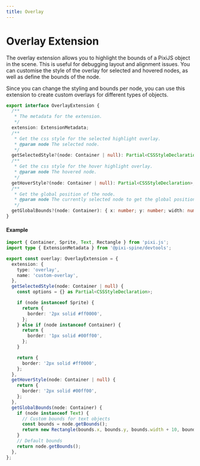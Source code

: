 ```yaml
---
title: Overlay
---
```

# Overlay Extension

The overlay extension allows you to highlight the bounds of a PixiJS object in the scene. This is useful for debugging layout and alignment issues.
You can customise the style of the overlay for selected and hovered nodes, as well as define the bounds of the node.

Since you can change the styling and bounds per node, you can use this extension to create custom overlays for different types of objects.

```ts
export interface OverlayExtension {
  /**
   * The metadata for the extension.
   */
  extension: ExtensionMetadata;
  /**
   * Get the css style for the selected highlight overlay.
   * @param node The selected node.
   */
  getSelectedStyle?(node: Container | null): Partial<CSSStyleDeclaration>;
  /**
   * Get the css style for the hover highlight overlay.
   * @param node The hovered node.
   */
  getHoverStyle?(node: Container | null): Partial<CSSStyleDeclaration>;
  /**
   * Get the global position of the node.
   * @param node The currently selected node to get the global position of.
   */
  getGlobalBounds?(node: Container): { x: number; y: number; width: number; height: number };
}
```

#### Example

```ts
import { Container, Sprite, Text, Rectangle } from 'pixi.js';
import type { ExtensionMetadata } from '@pixi-spine/devtools';

export const overlay: OverlayExtension = {
  extension: {
    type: 'overlay',
    name: 'custom-overlay',
  },
  getSelectedStyle(node: Container | null) {
    const options = {} as Partial<CSSStyleDeclaration>;

    if (node instanceof Sprite) {
      return {
        border: '2px solid #ff0000',
      };
    } else if (node instanceof Container) {
      return {
        border: '1px solid #00ff00',
      };
    }

    return {
      border: '2px solid #ff0000',
    };
  },
  getHoverStyle(node: Container | null) {
    return {
      border: '2px solid #00ff00',
    };
  },
  getGlobalBounds(node: Container) {
    if (node instanceof Text) {
      // Custom bounds for text objects
      const bounds = node.getBounds();
      return new Rectangle(bounds.x, bounds.y, bounds.width + 10, bounds.height + 10);
    }
    // Default bounds
    return node.getBounds();
  },
};
```
